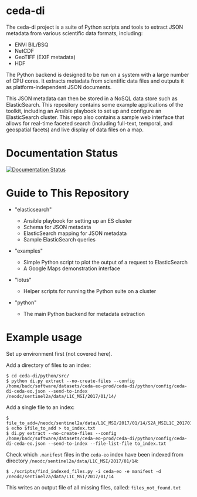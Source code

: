 ceda-di
=======

The ceda-di project is a suite of Python scripts and tools to extract
JSON metadata from various scientific data formats, including:

* ENVI BIL/BSQ
* NetCDF
* GeoTIFF (EXIF metadata)
* HDF

The Python backend is designed to be run on a system with a large number of CPU
cores. It extracts metadata from scientific data files and outputs it as
platform-independent JSON documents.

This JSON metadata can then be stored in a NoSQL data store such as
ElasticSearch. This repository contains some example applications of the
toolkit, including an Ansible playbook to set up and configure an ElasticSearch
cluster. This repo also contains a sample web interface that allows for
real-time faceted search (including full-text, temporal, and geospatial facets)
and live display of data files on a map.


Documentation Status
====================

[![Documentation Status](https://readthedocs.org/projects/ceda-di/badge/?version=latest)](https://readthedocs.org/projects/ceda-di/?badge=latest)


Guide to This Repository
========================

* "elasticsearch"
    * Ansible playbook for setting up an ES cluster
    * Schema for JSON metadata
    * ElasticSearch mapping for JSON metadata
    * Sample ElasticSearch queries
    
* "examples"
    * Simple Python script to plot the output of a request to ElasticSearch
    * A Google Maps demonstration interface
* "lotus"
    * Helper scripts for running the Python suite on a cluster
* "python"
    * The main Python backend for metadata extraction

Example usage
=============

Set up environment first (not covered here).

Add a directory of files to an index:

```
$ cd ceda-di/python/src/
$ python di.py extract --no-create-files --config /home/badc/software/datasets/ceda-eo-prod/ceda-di/python/config/ceda-di-ceda-eo.json --send-to-index /neodc/sentinel2a/data/L1C_MSI/2017/01/14/
```

Add a single file to an index:

```
$ file_to_add=/neodc/sentinel2a/data/L1C_MSI/2017/01/14/S2A_MSIL1C_20170114T191501_N0204_R027_T01CDQ_20170114T191458.manifest
$ echo $file_to_add > to_index.txt
$ di.py extract --no-create-files --config /home/badc/software/datasets/ceda-eo-prod/ceda-di/python/config/ceda-di-ceda-eo.json --send-to-index --file-list-file to_index.txt
```

Check which `.manifest` files in the `ceda-eo` index have been indexed from directory `/neodc/sentinel2a/data/L1C_MSI/2017/01/14`:

```
$ ./scripts/find_indexed_files.py -i ceda-eo -e manifest -d /neodc/sentinel2a/data/L1C_MSI/2017/01/14
```

This writes an output file of all missing files, called: `files_not_found.txt`
```
